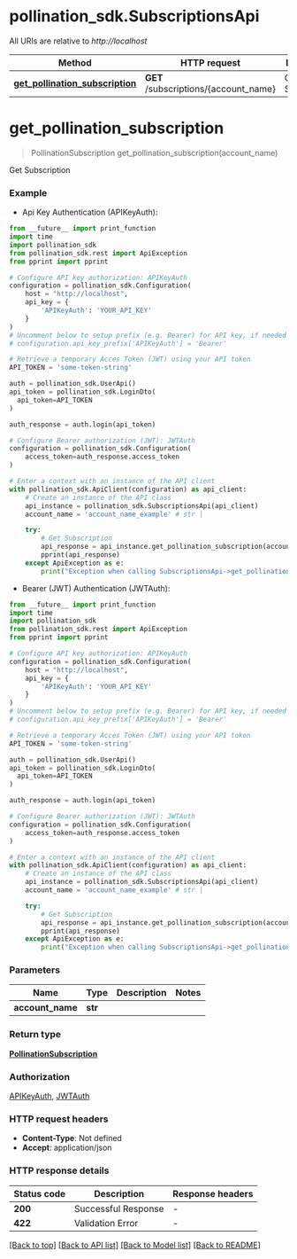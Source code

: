 # pollination_sdk.SubscriptionsApi

All URIs are relative to *http://localhost*

Method | HTTP request | Description
------------- | ------------- | -------------
[**get_pollination_subscription**](SubscriptionsApi.md#get_pollination_subscription) | **GET** /subscriptions/{account_name} | Get Subscription


# **get_pollination_subscription**
> PollinationSubscription get_pollination_subscription(account_name)

Get Subscription

### Example

* Api Key Authentication (APIKeyAuth):
```python
from __future__ import print_function
import time
import pollination_sdk
from pollination_sdk.rest import ApiException
from pprint import pprint

# Configure API key authorization: APIKeyAuth
configuration = pollination_sdk.Configuration(
    host = "http://localhost",
    api_key = {
        'APIKeyAuth': 'YOUR_API_KEY'
    }
)
# Uncomment below to setup prefix (e.g. Bearer) for API key, if needed
# configuration.api_key_prefix['APIKeyAuth'] = 'Bearer'

# Retrieve a temporary Acces Token (JWT) using your API token
API_TOKEN = 'some-token-string'

auth = pollination_sdk.UserApi()
api_token = pollination_sdk.LoginDto(
  api_token=API_TOKEN
)

auth_response = auth.login(api_token)

# Configure Bearer authorization (JWT): JWTAuth
configuration = pollination_sdk.Configuration(
    access_token=auth_response.access_token
)

# Enter a context with an instance of the API client
with pollination_sdk.ApiClient(configuration) as api_client:
    # Create an instance of the API class
    api_instance = pollination_sdk.SubscriptionsApi(api_client)
    account_name = 'account_name_example' # str | 

    try:
        # Get Subscription
        api_response = api_instance.get_pollination_subscription(account_name)
        pprint(api_response)
    except ApiException as e:
        print("Exception when calling SubscriptionsApi->get_pollination_subscription: %s\n" % e)
```

* Bearer (JWT) Authentication (JWTAuth):
```python
from __future__ import print_function
import time
import pollination_sdk
from pollination_sdk.rest import ApiException
from pprint import pprint

# Configure API key authorization: APIKeyAuth
configuration = pollination_sdk.Configuration(
    host = "http://localhost",
    api_key = {
        'APIKeyAuth': 'YOUR_API_KEY'
    }
)
# Uncomment below to setup prefix (e.g. Bearer) for API key, if needed
# configuration.api_key_prefix['APIKeyAuth'] = 'Bearer'

# Retrieve a temporary Acces Token (JWT) using your API token
API_TOKEN = 'some-token-string'

auth = pollination_sdk.UserApi()
api_token = pollination_sdk.LoginDto(
  api_token=API_TOKEN
)

auth_response = auth.login(api_token)

# Configure Bearer authorization (JWT): JWTAuth
configuration = pollination_sdk.Configuration(
    access_token=auth_response.access_token
)

# Enter a context with an instance of the API client
with pollination_sdk.ApiClient(configuration) as api_client:
    # Create an instance of the API class
    api_instance = pollination_sdk.SubscriptionsApi(api_client)
    account_name = 'account_name_example' # str | 

    try:
        # Get Subscription
        api_response = api_instance.get_pollination_subscription(account_name)
        pprint(api_response)
    except ApiException as e:
        print("Exception when calling SubscriptionsApi->get_pollination_subscription: %s\n" % e)
```

### Parameters

Name | Type | Description  | Notes
------------- | ------------- | ------------- | -------------
 **account_name** | **str**|  | 

### Return type

[**PollinationSubscription**](PollinationSubscription.md)

### Authorization

[APIKeyAuth](../README.md#APIKeyAuth), [JWTAuth](../README.md#JWTAuth)

### HTTP request headers

 - **Content-Type**: Not defined
 - **Accept**: application/json

### HTTP response details
| Status code | Description | Response headers |
|-------------|-------------|------------------|
**200** | Successful Response |  -  |
**422** | Validation Error |  -  |

[[Back to top]](#) [[Back to API list]](../README.md#documentation-for-api-endpoints) [[Back to Model list]](../README.md#documentation-for-models) [[Back to README]](../README.md)

